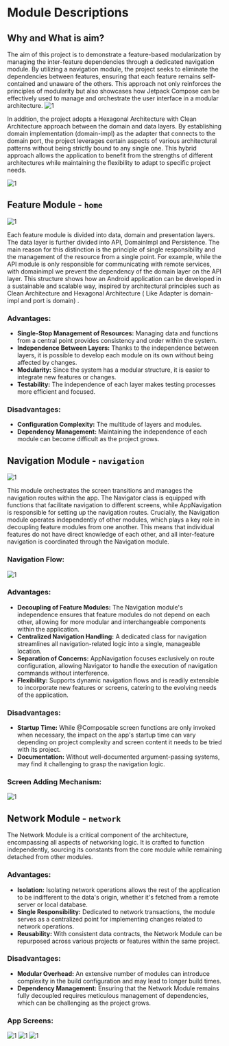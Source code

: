 # Module Descriptions

## Why and What is aim?

The aim of this project is to demonstrate a feature-based modularization by managing the inter-feature dependencies through a dedicated navigation module. By utilizing a navigation module, the project seeks to eliminate the dependencies between features, ensuring that each feature remains self-contained and unaware of the others. This approach not only reinforces the principles of modularity but also showcases how Jetpack Compose can be effectively used to manage and orchestrate the user interface in a modular architecture.
![1](https://github.com/basaransuleyman/suleyman-basaranoglu-json/blob/main/AppFlow.png)
 
In addition, the project adopts a Hexagonal Architecture with Clean Architecture approach between the domain and data layers. By establishing domain implementation (domain-impl) as the adapter that connects to the domain port, the project leverages certain aspects of various architectural patterns without being strictly bound to any single one. This hybrid approach allows the application to benefit from the strengths of different architectures while maintaining the flexibility to adapt to specific project needs.

![1](https://github.com/basaransuleyman/suleyman-basaranoglu-json/blob/main/FeatureFlow.png)
 
## Feature Module - `home`
![1](https://github.com/basaransuleyman/suleyman-basaranoglu-json/blob/main/Home.png)
 
 Each feature module is divided into data, domain and presentation layers. The data layer is further divided into API, DomainImpl and Persistence. The main reason for this distinction is the principle of single responsibility and the management of the resource from a single point. For example, while the API module is only responsible for communicating with remote services, with domainimpl we prevent the dependency of the domain layer on the API layer. 
 This structure shows how an Android application can be developed in a sustainable and scalable way, inspired by architectural principles such as Clean Architecture and Hexagonal Architecture ( Like Adapter is domain-impl and port is domain) .

 
### Advantages:
- **Single-Stop Management of Resources:** Managing data and functions from a central point provides consistency and order within the system.
- **Independence Between Layers:** Thanks to the independence between layers, it is possible to develop each module on its own without being affected by changes.
- **Modularity:** Since the system has a modular structure, it is easier to integrate new features or changes.
- **Testability:** The independence of each layer makes testing processes more efficient and focused.

### Disadvantages:
- **Configuration Complexity:** The multitude of layers and modules.
- **Dependency Management:** Maintaining the independence of each module can become difficult as the project grows.

## Navigation Module - `navigation`
![1](https://github.com/basaransuleyman/suleyman-basaranoglu-json/blob/main/navigation-module.png)

This module orchestrates the screen transitions and manages the navigation routes within the app. The Navigator class is equipped with functions that facilitate navigation to different screens, while AppNavigation is responsible for setting up the navigation routes. Crucially, the Navigation module operates independently of other modules, which plays a key role in decoupling feature modules from one another. This means that individual features do not have direct knowledge of each other, and all inter-feature navigation is coordinated through the Navigation module. 

### Navigation Flow:
![1](https://github.com/basaransuleyman/suleyman-basaranoglu-json/blob/main/NavigationfLow.png)

### Advantages:

- **Decoupling of Feature Modules:** The Navigation module's independence ensures that feature modules do not depend on each other, allowing for more modular and interchangeable components within the application.
- **Centralized Navigation Handling:** A dedicated class for navigation streamlines all navigation-related logic into a single, manageable location.
- **Separation of Concerns:** AppNavigation focuses exclusively on route configuration, allowing Navigator to handle the execution of navigation commands without interference.
- **Flexibility:** Supports dynamic navigation flows and is readily extensible to incorporate new features or screens, catering to the evolving needs of the application.

### Disadvantages:

- **Startup Time:** While @Composable screen functions are only invoked when necessary, the impact on the app's startup time can vary depending on project complexity and screen content it needs to be tried with its project.
- **Documentation:** Without well-documented argument-passing systems,  may find it challenging to grasp the navigation logic.

### Screen Adding Mechanism:

![1](https://github.com/basaransuleyman/suleyman-basaranoglu-json/blob/main/AddNewScreen.png)


 ## Network Module - `network`

The Network Module is a critical component of the architecture, encompassing all aspects of networking logic. It is crafted to function independently, sourcing its constants from the core module while remaining detached from other modules.

### Advantages:

- **Isolation:** Isolating network operations allows the rest of the application to be indifferent to the data's origin, whether it's fetched from a remote server or local database.
- **Single Responsibility:** Dedicated to network transactions, the module serves as a centralized point for implementing changes related to network operations.
- **Reusability:** With consistent data contracts, the Network Module can be repurposed across various projects or features within the same project.

### Disadvantages:

- **Modular Overhead:** An extensive number of modules can introduce complexity in the build configuration and may lead to longer build times.
- **Dependency Management:** Ensuring that the Network Module remains fully decoupled requires meticulous management of dependencies, which can be challenging as the project grows.

### App Screens:

![1](https://github.com/basaransuleyman/suleyman-basaranoglu-json/blob/main/dynamichome.png)
![1](https://github.com/basaransuleyman/suleyman-basaranoglu-json/blob/main/detailhome.png)
![1](https://github.com/basaransuleyman/suleyman-basaranoglu-json/blob/main/listpage.png)

 

